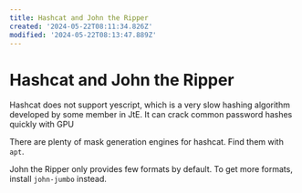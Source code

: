 ```yaml
---
title: Hashcat and John the Ripper
created: '2024-05-22T08:11:34.826Z'
modified: '2024-05-22T08:13:47.889Z'
---
```


# Hashcat and John the Ripper

Hashcat does not support yescript, which is a very slow hashing algorithm developed by some member in JtE. It can crack common password hashes quickly with GPU

There are plenty of mask generation engines for hashcat. Find them with `apt`.

John the Ripper only provides few formats by default. To get more formats, install `john-jumbo` instead.
